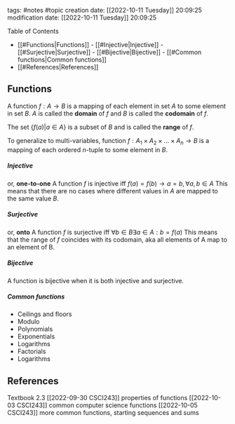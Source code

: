 tags: #notes #topic
creation date: [[2022-10-11 Tuesday]] 20:09:25
modification date: [[2022-10-11 Tuesday]] 20:09:25

Table of Contents
- [[#Functions|Functions]]
			- [[#Injective|Injective]]
			- [[#Surjective|Surjective]]
			- [[#Bijective|Bijective]]
			- [[#Common functions|Common functions]]
- [[#References|References]]


## Functions
A function $f : A \rightarrow B$ is a mapping of each element in set $A$ to some element in set $B$.
$A$ is called the **domain** of $f$ and $B$ is called the **codomain** of $f$.

The set $\{f(a)|a \in A\}$ is a subset of $B$ and is called the **range** of $f$.

To generalize to multi-variables, function $f: A_1 \times A_2 \times ... \times A_n \rightarrow B$ is a mapping of each ordered $n$-tuple to some element in $B$.

##### Injective
or, **one-to-one**
A function $f$ is injective iff $f (a) = f (b) \rightarrow a = b, \forall a, b \in A$
This means that there are no cases where different values in $A$ are mapped to the same value $B$.

##### Surjective
or, **onto**
A function $f$ is surjective iff $\forall b \in B \exists a \in A : b = f(a)$
This means that the range of $f$ coincides with its codomain, aka all elements of A map to an element of B.

##### Bijective
A function is bijective when it is both injective and surjective.

##### Common functions
- Ceilings and floors
- Modulo
- Polynomials
- Exponentials
- Logarithms
- Factorials
- Logarithms





## References
Textbook 2.3
[[2022-09-30 CSCI243]] properties of functions
[[2022-10-03 CSCI243]] common computer science functions
[[2022-10-05 CSCI243]] more common functions, starting sequences and sums